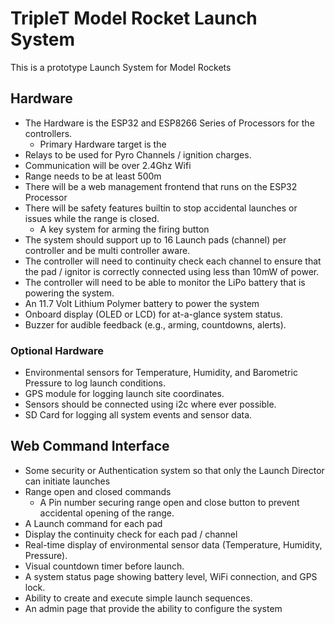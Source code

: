 # TripleT Model Rocket Launch System
This is a prototype Launch System for Model Rockets

## Hardware
- The Hardware is the ESP32 and ESP8266 Series of Processors for the controllers.
  - Primary Hardware target is the 
- Relays to be used for Pyro Channels / ignition charges.
- Communication will be over 2.4Ghz Wifi
- Range needs to be at least 500m
- There will be a web management frontend that runs on the ESP32 Processor
- There will be safety features builtin to stop accidental launches or issues while the range is closed.
  - A key system for arming the firing button
- The system should support up to 16 Launch pads (channel) per controller and be multi controller aware.
- The controller will need to continuity check each channel to ensure that the pad / ignitor is correctly connected using less than 10mW of power.
- The controller will need to be able to monitor the LiPo battery that is powering the system.
- An 11.7 Volt Lithium Polymer battery to power the system
- Onboard display (OLED or LCD) for at-a-glance system status.
- Buzzer for audible feedback (e.g., arming, countdowns, alerts).

### Optional Hardware
- Environmental sensors for Temperature, Humidity, and Barometric Pressure to log launch conditions.
- GPS module for logging launch site coordinates.
- Sensors should be connected using i2c where ever possible.
- SD Card for logging all system events and sensor data.

## Web Command Interface
- Some security or Authentication system so that only the Launch Director can initiate launches
- Range open and closed commands
  - A Pin number securing range open and close button to prevent accidental opening of the range.
- A Launch command for each pad
- Display the continuity check for each pad / channel
- Real-time display of environmental sensor data (Temperature, Humidity, Pressure).
- Visual countdown timer before launch.
- A system status page showing battery level, WiFi connection, and GPS lock.
- Ability to create and execute simple launch sequences.
- An admin page that provide the ability to configure the system
